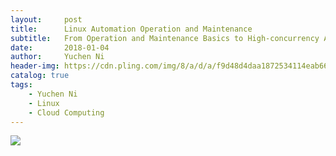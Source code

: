 ```yaml
---
layout:     post
title:      Linux Automation Operation and Maintenance
subtitle:   From Operation and Maintenance Basics to High-concurrency Architecture for Large Websites
date:       2018-01-04
author:     Yuchen Ni
header-img: https://cdn.pling.com/img/8/a/d/a/f9d48d4daa1872534114eab6655f3be0cd56.png
catalog: true
tags:
    - Yuchen Ni
    - Linux
    - Cloud Computing
---
```




![](https://cdn.pling.com/img/8/a/d/a/f9d48d4daa1872534114eab6655f3be0cd56.png)
